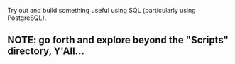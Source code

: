 Try out and build something useful using SQL (particularly using PostgreSQL).

## NOTE: go forth and explore beyond the "Scripts" directory, Y'All...
